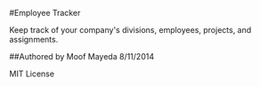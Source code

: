 #Employee Tracker

Keep track of your company's divisions, employees, projects, and assignments.

##Authored by Moof Mayeda
8/11/2014

MIT License
